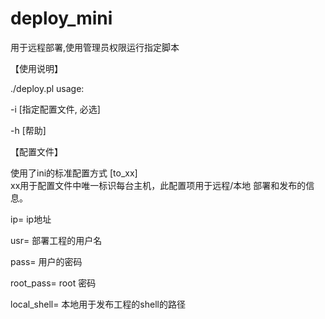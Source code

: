 deploy_mini
======

用于远程部署,使用管理员权限运行指定脚本

【使用说明】

./deploy.pl usage:

-i   [指定配置文件, 必选]


-h   [帮助]




【配置文件】

使用了ini的标准配置方式
[to_xx]      
xx用于配置文件中唯一标识每台主机，此配置项用于远程/本地 部署和发布的信息。

ip=                   ip地址 

usr=                  部署工程的用户名

pass=                 用户的密码

root_pass=            root 密码

local_shell=           本地用于发布工程的shell的路径

